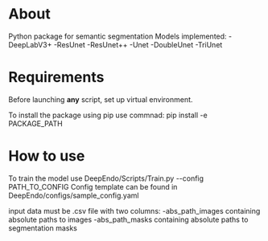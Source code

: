 # About
Python package for semantic segmentation
Models implemented:
-DeepLabV3+
-ResUnet
-ResUnet++
-Unet
-DoubleUnet
-TriUnet

# Requirements
Before launching **any** script, set up virtual environment.

To install the package using pip use commnad:
pip install -e PACKAGE_PATH


# How to use
To train the model use DeepEndo/Scripts/Train.py --config PATH_TO_CONFIG
Config template can be found in DeepEndo/configs/sample_config.yaml

input data must be .csv file with two columns:
-abs_path_images containing absolute paths to images
-abs_path_masks containing absolute paths to segmentation masks
